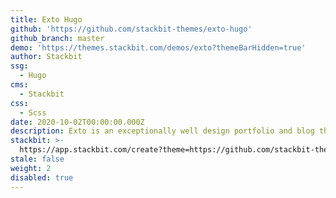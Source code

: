 ```yaml
---
title: Exto Hugo
github: 'https://github.com/stackbit-themes/exto-hugo'
github_branch: master
demo: 'https://themes.stackbit.com/demos/exto?themeBarHidden=true'
author: Stackbit
ssg:
  - Hugo
cms:
  - Stackbit
css:
  - Scss
date: 2020-10-02T00:00:00.000Z
description: Exto is an exceptionally well design portfolio and blog theme.
stackbit: >-
  https://app.stackbit.com/create?theme=https://github.com/stackbit-themes/exto-hugo
stale: false
weight: 2
disabled: true
---
```

